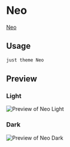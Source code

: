 # Neo

[Neo](https://twitter.com/labdo_)

## Usage

```bash
just theme Neo
```

## Preview

### Light

![Preview of Neo Light](preview-light.png)

### Dark

![Preview of Neo Dark](preview-dark.png)
